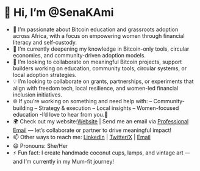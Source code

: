 # 👋 Hi, I’m @SenaKAmi

- 👀 I’m passionate about Bitcoin education and grassroots adoption across Africa, with a focus on empowering women through financial literacy and self-custody.
- 🌱 I’m currently deepening my knowledge in Bitcoin-only tools, circular economies, and community-driven adoption models.
- 💞️ I’m looking to collaborate on meaningful Bitcoin projects, support builders working on education, community tools, circular systems, or local adoption strategies.
- 💡 I’m looking to collaborate on grants, partnerships, or experiments that align with freedom tech, local resilience, and women-led financial inclusion initiatives.
- 🌐 If you’re working on something and need help with:
– Community-building
– Strategy & execution
– Local insights
– Women-focused education
-I’d love to hear from you.🧡
- 🌍 Check out my website:[Website](www.bitfiasi.org) | Send me an email via [Professional Email](sena@bitfiasi.org) — let’s collaborate or partner to drive meaningful impact!
- 📫 Other ways to reach me: [LinkedIn](www.linkedin.com/in/lydia-sena-ami-kudowor-b83370ab) | [Twitter/X](https://x.com/SenaKAmi) | [Email](senalee001@gmail.com) 
- 😄 Pronouns: She/Her
- ⚡ Fun fact: I create handmade coconut cups, lamps, and vintage art — and I’m currently in my Mum-fit journey!



<!---
SenaKAmi/SenaKAmi is a ✨ special ✨ repository because its `README.md` (this file) appears on your GitHub profile.
You can click the Preview link to take a look at your changes.
--->
